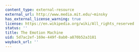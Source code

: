 ```yaml
---
content_type: external-resource
external_url: http://www.media.mit.edu/~minsky
has_external_license_warning: true
license: https://en.wikipedia.org/wiki/All_rights_reserved
status: ''
title: The Emotion Machine
uid: 5d7ac2ef-169e-449f-8ab0-a870b52a3181
wayback_url: ''
---
```

